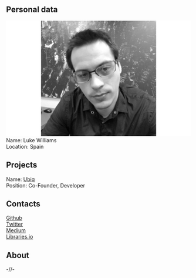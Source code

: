 ## Personal data
![photo](photo/luke_williams.jpg)  
Name: Luke Williams  
Location: Spain    
## Projects 
Name: [Ubiq](../projects/ubiq.md)  
Position: Co-Founder, Developer  
## Contacts
[Github](https://github.com/iquidus)  
[Twitter](https://twitter.com/iquidus)  
[Medium](https://medium.com/@iquidus)  
[Libraries.io](https://libraries.io/github/iquidus)
## About
-//-
